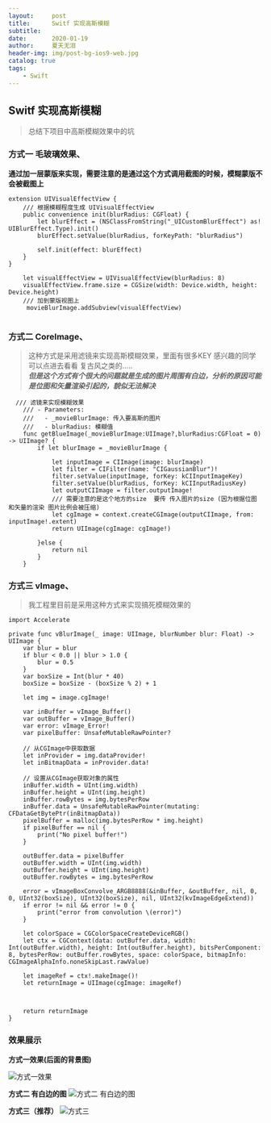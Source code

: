 ```yaml
---
layout:     post
title:      Switf 实现高斯模糊
subtitle:  
date:       2020-01-19
author:     夏天无泪
header-img: img/post-bg-ios9-web.jpg
catalog: true
tags:
    - Swift
---
```


## Switf 实现高斯模糊  

> 总结下项目中高斯模糊效果中的坑  


### 方式一  毛玻璃效果、  

**通过加一层蒙版来实现，需要注意的是通过这个方式调用截图的时候，模糊蒙版不会被截图上**   

```
extension UIVisualEffectView {
    /// 根据模糊程度生成 UIVisualEffectView
    public convenience init(blurRadius: CGFloat) {
        let blurEffect = (NSClassFromString("_UICustomBlurEffect") as! UIBlurEffect.Type).init()
        blurEffect.setValue(blurRadius, forKeyPath: "blurRadius")

        self.init(effect: blurEffect)
    }
}
```  

```
    let visualEffectView = UIVisualEffectView(blurRadius: 8)
    visualEffectView.frame.size = CGSize(width: Device.width, height: Device.height)
    /// 加到蒙版视图上
     movieBlurImage.addSubview(visualEffectView)
              
```  

### 方式二  CoreImage、 

> 这种方式是采用滤镜来实现高斯模糊效果，里面有很多KEY 感兴趣的同学可以点进去看看 复古风之类的.....   
> ***但是这个方式有个很大的问题就是生成的图片周围有白边，分析的原因可能是位图和矢量渲染引起的，貌似无法解决***

``` 
  /// 滤镜来实现模糊效果
    /// - Parameters:
    ///   - _movieBlurImage: 传入要高斯的图片
    ///   - blurRadius: 模糊值
    func getBlueImage(_movieBlurImage:UIImage?,blurRadius:CGFloat = 0) -> UIImage? {
        if let blurImage = _movieBlurImage {
            
            let inputImage = CIImage(image: blurImage)
            let filter = CIFilter(name: "CIGaussianBlur")!
            filter.setValue(inputImage, forKey: kCIInputImageKey)
            filter.setValue(blurRadius, forKey: kCIInputRadiusKey)
            let outputCIImage = filter.outputImage!
            /// 需要注意的是这个地方的size  要传 传入图片的size (因为根据位图和矢量的渲染 图片比例会被压缩)
            let cgImage = context.createCGImage(outputCIImage, from: inputImage!.extent)
            return UIImage(cgImage: cgImage!)
            
        }else {
            return nil
        }
    }

```

### 方式三 vImage、   

>我工程里目前是采用这种方式来实现搞死模糊效果的


```
import Accelerate

private func vBlurImage(_ image: UIImage, blurNumber blur: Float) -> UIImage {
    var blur = blur
    if blur < 0.0 || blur > 1.0 {
        blur = 0.5
    }
    var boxSize = Int(blur * 40)
    boxSize = boxSize - (boxSize % 2) + 1
    
    let img = image.cgImage!
    
    var inBuffer = vImage_Buffer()
    var outBuffer = vImage_Buffer()
    var error: vImage_Error!
    var pixelBuffer: UnsafeMutableRawPointer?
    
    // 从CGImage中获取数据
    let inProvider = img.dataProvider!
    let inBitmapData = inProvider.data!
    
    // 设置从CGImage获取对象的属性
    inBuffer.width = UInt(img.width)
    inBuffer.height = UInt(img.height)
    inBuffer.rowBytes = img.bytesPerRow
    inBuffer.data = UnsafeMutableRawPointer(mutating: CFDataGetBytePtr(inBitmapData))
    pixelBuffer = malloc(img.bytesPerRow * img.height)
    if pixelBuffer == nil {
        print("No pixel buffer!")
    }
    
    outBuffer.data = pixelBuffer
    outBuffer.width = UInt(img.width)
    outBuffer.height = UInt(img.height)
    outBuffer.rowBytes = img.bytesPerRow
    
    error = vImageBoxConvolve_ARGB8888(&inBuffer, &outBuffer, nil, 0, 0, UInt32(boxSize), UInt32(boxSize), nil, UInt32(kvImageEdgeExtend))
    if error != nil && error != 0 {
        print("error from convolution \(error)")
    }
    
    let colorSpace = CGColorSpaceCreateDeviceRGB()
    let ctx = CGContext(data: outBuffer.data, width: Int(outBuffer.width), height: Int(outBuffer.height), bitsPerComponent: 8, bytesPerRow: outBuffer.rowBytes, space: colorSpace, bitmapInfo: CGImageAlphaInfo.noneSkipLast.rawValue)
    
    let imageRef = ctx!.makeImage()!
    let returnImage = UIImage(cgImage: imageRef)
    

    
    return returnImage
}

```  


### 效果展示  

**方式一效果(后面的背景图)** 

![方式一效果](https://github.com/xiatianwulei/xiatianwulei.github.io/blob/master/img/media/高斯效果/IMG_0040.PNG?raw=true)  

**方式二 有白边的图**
![方式二 有白边的图](https://github.com/xiatianwulei/xiatianwulei.github.io/blob/master/img/media/高斯效果/385218DAB2302384A8258EE3166CBCFF.png?raw=true)  
 

**方式三（推荐）**
![方式三](https://github.com/xiatianwulei/xiatianwulei.github.io/blob/master/img/media/高斯效果/DA8792413E7F3472AB05A9A35CA289DC.png?raw=true)  